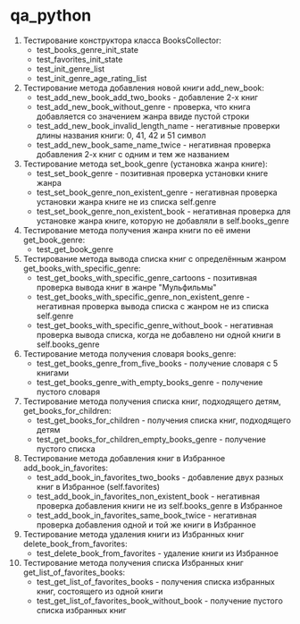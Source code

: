 # qa_python

1) Тестирование конструктора класса BooksCollector:
    - test_books_genre_init_state
    - test_favorites_init_state 
    - test_init_genre_list
    - test_init_genre_age_rating_list
2) Тестирование метода добавления новой книги add_new_book:
    - test_add_new_book_add_two_books - добавление 2-х книг
    - test_add_new_book_without_genre - проверка, что книга добавляется со значением жанра ввиде пустой строки
    - test_add_new_book_invalid_length_name - негативные проверки длины названия книги: 0, 41, 42 и 51 символ
    - test_add_new_book_same_name_twice - негативная проверка добавления 2-х книг с одним и тем же названием
3) Тестирование метода set_book_genre (установка жанра книге):
    - test_set_book_genre - позитивная проверка установки книге жанра
    - test_set_book_genre_non_existent_genre - негативная проверка установки жанра книге не из списка self.genre
    - test_set_book_genre_non_existent_book - негативная проверка для установке жанра книге, которую не добавляли в self.books_genre
4) Тестирование метода получения жанра книги по её имени get_book_genre:
    - test_get_book_genre
5) Тестирование метода вывода списка книг с определённым жанром get_books_with_specific_genre:
    - test_get_books_with_specific_genre_cartoons - позитивная проверка вывода книг в жанре "Мульфильмы"
    - test_get_books_with_specific_genre_non_existent_genre - негативная проверка вывода списка с жанром не из списка self.genre 
    - test_get_books_with_specific_genre_without_book - негативная проверка вывода списка, когда не добавлено ни одной книги в self.books_genre
6) Тестирование метода получения словаря books_genre:
    - test_get_books_genre_from_five_books - получение словаря c 5 книгами
    - test_get_books_genre_with_empty_books_genre - получение пустого словаря
7) Тестирование метода получения списка книг, подходящего детям, get_books_for_children:
    - test_get_books_for_children - получения списка книг, подходящего детям
    - test_get_books_for_children_empty_books_genre - получение пустого списка
8) Тестирование метода добавления книг в Избранное add_book_in_favorites:
    - test_add_book_in_favorites_two_books - добавление двух разных книг в Избранное (self.favorites)
    - test_add_book_in_favorites_non_existent_book - негативная проверка добавления книги не из self.books_genre в Избранное
    - test_add_book_in_favorites_same_book_twice - негативная проверка добавления одной и той же книги в Избранное
9) Тестирование метода удаления книги из Избранных книг delete_book_from_favorites:
    - test_delete_book_from_favorites - удаление книги из Избранное
10) Тестирование метода получения списка Избранных книг get_list_of_favorites_books:
    - test_get_list_of_favorites_books - получения списка избранных книг, состоящего из одной книги
    - test_get_list_of_favorites_book_without_book - получение пустого списка избранных книг
